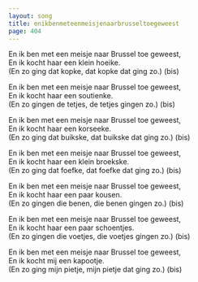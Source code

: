 ```yaml
---
layout: song
title: enikbenmeteenmeisjenaarbrusseltoegeweest
page: 404
---
```


En ik ben met een meisje naar Brussel toe geweest,  
En ik kocht haar een klein hoeike.  
(En zo ging dat kopke, dat kopke dat ging zo.) (bis)  

En ik ben met een meisje naar Brussel toe geweest,  
En ik kocht haar een soutienke.  
(En zo gingen de tetjes, de tetjes gingen zo.) (bis)  

En ik ben met een meisje naar Brussel toe geweest,  
En ik kocht haar een korseeke.  
(En zo ging dat buikske, dat buikske dat ging zo.) (bis)  

En ik ben met een meisje naar Brussel toe geweest,  
En ik kocht haar een klein broekske.  
(En zo ging dat foefke, dat foefke dat ging zo.) (bis)  

En ik ben met een meisje naar Brussel toe geweest,  
En ik kocht haar een paar kousen.  
(En zo gingen die benen, die benen gingen zo.) (bis)  

En ik ben met een meisje naar Brussel toe geweest,  
En ik kocht haar een paar schoentjes.  
(En zo gingen die voetjes, die voetjes gingen zo.) (bis)  

En ik ben met een meisje naar Brussel toe geweest,  
En ik kocht mij een kapootje.  
(En zo ging mijn pietje, mijn pietje dat ging zo.) (bis)  
